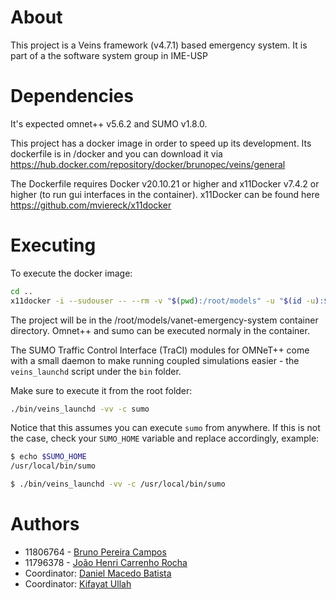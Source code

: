# About

This project is a Veins framework (v4.7.1) based emergency system. It is part of a the software system group in IME-USP

# Dependencies

It's expected omnet++ v5.6.2 and SUMO v1.8.0.

This project has a docker image in order to speed up its development. Its dockerfile is in /docker and you can download it via https://hub.docker.com/repository/docker/brunopec/veins/general

The Dockerfile requires Docker v20.10.21 or higher and x11Docker v7.4.2 or higher (to run gui interfaces in the container). x11Docker can be found here https://github.com/mviereck/x11docker

# Executing

To execute the docker image:

```bash
cd ..
x11docker -i --sudouser -- --rm -v "$(pwd):/root/models" -u "$(id -u):$(id -g)" -- brunopec/veins:v4.7.1-o5.6.2-s1.8.0
```

The project will be in the /root/models/vanet-emergency-system container directory. Omnet++ and sumo can be executed normaly in the container.

The SUMO Traffic Control Interface (TraCI) modules for OMNeT++ come with a small daemon to make running coupled simulations easier - the `veins_launchd` script under the `bin` folder.

Make sure to execute it from the root folder:

```bash
./bin/veins_launchd -vv -c sumo
```

Notice that this assumes you can execute `sumo` from anywhere. If this is not the case, check your `SUMO_HOME` variable and replace accordingly, example:

```bash
$ echo $SUMO_HOME
/usr/local/bin/sumo

$ ./bin/veins_launchd -vv -c /usr/local/bin/sumo
```

# Authors

- 11806764 - [Bruno Pereira Campos](brunopereira@usp.br)
- 11796378 - [João Henri Carrenho Rocha](joao.henri@usp.br)
- Coordinator: [Daniel Macedo Batista](batista@ime.usp.br)
- Coordinator: [Kifayat Ullah](kifayat@ime.usp.br)
